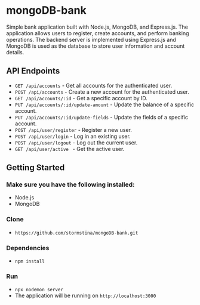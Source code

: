 # mongoDB-bank

Simple bank application built with Node.js, MongoDB, and Express.js. The application allows users to register, create accounts, and perform banking operations. The backend server is implemented using Express.js and MongoDB is used as the database to store user information and account details.

## API Endpoints

* ```GET /api/accounts``` - Get all accounts for the authenticated user.
* ```POST /api/accounts``` - Create a new account for the authenticated user.
* ```GET /api/accounts/:id``` - Get a specific account by ID.
* ```PUT /api/accounts/:id/update-amount``` - Update the balance of a specific account.
* ```PUT /api/accounts/:id/update-fields``` - Update the fields of a specific account.
* ```POST /api/user/register``` - Register a new user.
* ```POST /api/user/login``` - Log in an existing user.
* ```POST /api/user/logout``` - Log out the current user.
* ```GET /api/user/active ``` - Get the active user.

## Getting Started

### Make sure you have the following installed:
* Node.js
* MongoDB

### Clone
* ```https://github.com/stormstina/mongoDB-bank.git```

### Dependencies
* ```npm install```

### Run
*  ```npx nodemon server```
*  The application will be running on ```http://localhost:3000```


